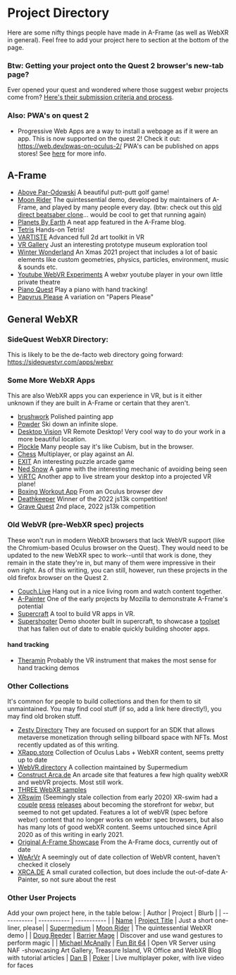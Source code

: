 # Project Directory
Here are some nifty things people have made in A-Frame (as well as WebXR in general). Feel free to add your project here to section at the bottom of the page.
### Btw: Getting your project onto the Quest 2 browser's new-tab page?
Ever opened your quest and wondered where those suggest webxr projects come from? [Here's their submission criteria and process](https://developer.oculus.com/documentation/oculus-browser/browser-new-tab/).
### Also: PWA's on quest 2
- Progressive Web Apps are a way to install a webpage as if it were an app. This is now supported on the quest 2! Check it out:
https://web.dev/pwas-on-oculus-2/
PWA's can be published on apps stores! See [here](https://pwabuilder.com/) for more info.
## A-Frame
* [Above Par-Odowski](https://aboveparadowski.com/)
A beautiful putt-putt golf game!
* [Moon Rider](https://moonrider.xyz/)
The quintessential demo, developed by maintainers of A-Frame, and played by many people every day. (btw: check out this [old direct beatsaber clone](https://github.com/sidequestlegend/supersaber)... would be cool to get that running again)
* [Planets By Earth](https://www.kodub.com/apps/planetsbyearth)
A neat app featured in the A-Frame blog.
* [Tetris](https://blocksarcade.xyz/)
Hands-on Tetris!
* [VARTISTE](https://vartiste.xyz/)
Advanced full 2d art toolkit in VR
* [VR Gallery](https://vrgallery.co/)
Just an interesting prototype museum exploration tool
* [Winter Wonderland](https://diarmidmackenzie.github.io/christmas-scene/)
An Xmas 2021 project that includes a lot of basic elements like custom geometries, physics, particles, environment, music & sounds etc.
* [Youtube WebVR Experiments](https://youtube-experiments.glitch.me/)
A webxr youtube player in your own little private theatre
* [Piano Quest](https://gftruj.github.io/hand.tracking.controls.extras/examples/piano.html)
Play a piano with hand tracking!
* [Papyrus Please](https://js13kgames.com/games/papyrus-please/index.html)
A variation on "Papers Please"
## General WebXR
### SideQuest WebXR Directory:
This is likely to be the de-facto web directory going forward:
https://sidequestvr.com/apps/webxr
### Some More WebXR Apps
This are also WebXR apps you can experience in VR, but is it either unknown if they are built in A-Frame or certain that they aren't.
* [brushwork](https://brushworkvr.com/paint)
Polished painting app
* [Powder](https://tyrovr.com/powder/)
Ski down an infinite slope.
* [Desktop Vision](https://desktop.vision)
VR Remote Desktop! Very cool way to do your work in a more beautiful location.
* [Plockle](https://plockle.com/)
Many people say it's like Cubism, but in the browser.
* [Chess](https://constructarca.de/game/construct-chess/)
Multiplayer, or play against an AI.
* [EXIT](https://constructarca.de/game/exit/)
An interesting puzzle arcade game
* [Ned Snow](https://constructarca.de/game/ned-snow/)
A game with the interesting mechanic of avoiding being seen
* [ViRTC](https://virtc.app/)
Another app to live stream your desktop into a projected VR plane!
* [Boxing Workout App](https://davehill00.github.io/box/dist/)
From an Oculus browser dev
* [Deathkeeper](https://js13kgames.com/games/deathkeeper/index.html)
Winner of the 2022 js13k competition!
* [Grave Quest](https://js13kgames.com/games/grave-quest/index.html)
2nd place, 2022 js13k competition
### Old WebVR (pre-WebXR spec) projects
These won't run in modern WebXR browsers that lack WebVR support (like the Chromium-based Oculus browser on the Quest). They would need to be updated to the new WebXR spec to work--until that work is done, they remain in the state they're in, but many of them were impressive in their own right. As of this writing, you can still, however, run these projects in the old firefox browser on the Quest 2.
* [Couch.Live](https://couch.live/)
Hang out in a nice living room and watch content together.
* [A-Painter](https://aframe.io/a-painter)
One of the early projects by Mozilla to demonstrate A-Frame's potential
* [Supercraft](https://supermedium.com/supercraft/)
A tool to build VR apps in VR.
* [Supershooter](https://supermedium.com/aframe-super-shooter-kit/examples/supercraft/)
Demo shooter built in supercraft, to showcase a [toolset](https://github.com/supermedium/aframe-super-shooter-kit) that has fallen out of date to enable quickly building shooter apps.
#### hand tracking
* [Theramin](https://vrtheremin.glitch.me/)
Probably the VR instrument that makes the most sense for hand tracking demos
### Other Collections
It's common for people to build collections and then for them to sit unmaintained. You may find cool stuff (if so, add a link here directly!), you may find old broken stuff.
* [Zesty Directory](https://zestymarket.github.io/zesty-directory/)
They are focused on support for an SDK that allows metaverse monetization through selling billboard space with NFTs. Most recently updated as of this writing.
* [XRapp.store](https://xrapp.store/)
Collection of Oculus Labs + WebXR content, seems pretty up to date
* [WebVR.directory](https://webvr.directory/)
A collection maintained by Supermedium
* [Construct Arca.de](https://constructarca.de/vr/)
An arcade site that features a few high quality webXR and webVR projects. Most still work.
* [THREE WebXR samples](https://threejs.org/examples/?q=webxr#webxr_ar_paint)
* [XRswim](https://xrswim.com/)
(Seemingly stale collection from early 2020)
XR-swim had a [couple](https://www.roadtovr.com/xr-swim-webxr-platform-store/) [press](https://vrscout.com/news/xr-swim-web-vr-ar-platform/) [releases](https://servreality.com/news/xr-swim-a-free-platform-for-content-webxr/) about becoming the storefront for webxr, but seemed to not get updated. Features a lot of webVR (spec before webxr) content that no longer works on webxr spec browsers, but also has many lots of good webXR content. Seems untouched since April 2020 as of this writing in early 2021.
* [Original A-Frame Showcase](https://aframe.io/showcase/)
From the A-Frame docs, currently out of date
* [WeArVr](https://www.wearvr.com/browse/newest?device=webvr)
A seemingly out of date collection of WebVR content, haven't checked it closely
* [XRCA.DE](http://XRca.de)
A small curated collection, but does include the out-of-date A-Painter, so not sure about the rest
### Other User Projects
Add your own project here, in the table below:
| Author | Project | Blurb |
| ----------- | ----------- | ----------- |
| [Name](http://kylebaker.io) | [Project Title](https://aframe.wiki/e/en/cool-projects) | Just a short one-liner, please|
| [Supermedium](https://www.supermedium.com/) | [Moon Rider](https://moonrider.xyz/) | The quintessential WebXR demo |
| [Doug Reeder](https://github.com/DougReeder) | [Barrier Mage](https://dougreeder.github.io/barrier-mage/) | Discover and use wand gestures to perform magic |
| [Michael McAnally](http://michaelmcanally.info/) | [Fun Bit 64](https://funbit64.com/) | Open VR Server using NAF -showcasing Art Gallery, Treasure Island, VR Office and WebXR Blog with tutorial articles
| [Dan B](http://danb.io) | [Poker](https://danb.io/pokxr/) | Live multiplayer poker, with live video for faces